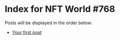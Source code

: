 # Index for NFT World #768
Posts will be displayed in the order below:

- [Your first post](./001-first.md)

